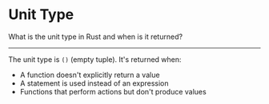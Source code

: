 # Unit Type

What is the unit type in Rust and when is it returned?

---

The unit type is `()` (empty tuple). It's returned when:
- A function doesn't explicitly return a value
- A statement is used instead of an expression
- Functions that perform actions but don't produce values